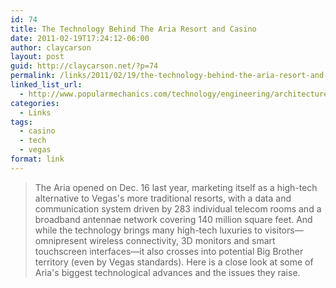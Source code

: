 ```yaml
---
id: 74
title: The Technology Behind The Aria Resort and Casino
date: 2011-02-19T17:24:12-06:00
author: claycarson
layout: post
guid: http://claycarson.net/?p=74
permalink: /links/2011/02/19/the-technology-behind-the-aria-resort-and-casino/
linked_list_url:
  - http://www.popularmechanics.com/technology/engineering/architecture/aria-high-tech-hotel
categories:
  - Links
tags:
  - casino
  - tech
  - vegas
format: link
---
```

<blockquote>
  The Aria opened on Dec. 16 last year, marketing itself as a high-tech alternative to Vegas's more traditional resorts, with a data and communication system driven by 283 individual telecom rooms and a broadband antennae network covering 140 million square feet. And while the technology brings many high-tech luxuries to visitors—omnipresent wireless connectivity, 3D monitors and smart touchscreen interfaces—it also crosses into potential Big Brother territory (even by Vegas standards). Here is a close look at some of Aria's biggest technological advances and the issues they raise.
</blockquote>